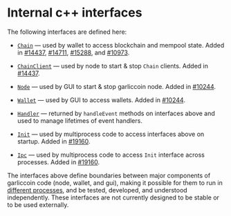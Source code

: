 # Internal c++ interfaces

The following interfaces are defined here:

* [`Chain`](chain.h) — used by wallet to access blockchain and mempool state. Added in [#14437](https://github.com/garliccoin/garliccoin/pull/14437), [#14711](https://github.com/garliccoin/garliccoin/pull/14711), [#15288](https://github.com/garliccoin/garliccoin/pull/15288), and [#10973](https://github.com/garliccoin/garliccoin/pull/10973).

* [`ChainClient`](chain.h) — used by node to start & stop `Chain` clients. Added in [#14437](https://github.com/garliccoin/garliccoin/pull/14437).

* [`Node`](node.h) — used by GUI to start & stop garliccoin node. Added in [#10244](https://github.com/garliccoin/garliccoin/pull/10244).

* [`Wallet`](wallet.h) — used by GUI to access wallets. Added in [#10244](https://github.com/garliccoin/garliccoin/pull/10244).

* [`Handler`](handler.h) — returned by `handleEvent` methods on interfaces above and used to manage lifetimes of event handlers.

* [`Init`](init.h) — used by multiprocess code to access interfaces above on startup. Added in [#19160](https://github.com/garliccoin/garliccoin/pull/19160).

* [`Ipc`](ipc.h) — used by multiprocess code to access `Init` interface across processes. Added in [#19160](https://github.com/garliccoin/garliccoin/pull/19160).

The interfaces above define boundaries between major components of garliccoin code (node, wallet, and gui), making it possible for them to run in [different processes](../../doc/multiprocess.md), and be tested, developed, and understood independently. These interfaces are not currently designed to be stable or to be used externally.
